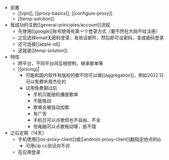 - 前置
  - [[vpn]], [[proxy-basics]], [[configure-proxy]]
  - [[temp-solution]]
- 我成功的注册[[general-principles/account]]流程
  - 先使用[[google]]账号使得有第一个登录方式（要不然在大陆不给注册）
  - 之后选择email无密码登录，发验证邮件，然后即可设密码，变成密码登录
  - 还可连接[[apple-id]]
  - 这就是[[temp-solution]]
- 特性
  - 跨平台，不同平台间互相控制，继承歌单等
  - [[pricing]]
    - 可能和国内软件有版权的歌不同可以做[[aggregation]]，例如2022.12可以免费听周杰伦的
    - 试用免费期过后
      - 手机只能随机播放歌单
      - 不能拖动
      - 歌单会被自动加歌
      - 有广告
      - 手机日可以点歌但也不自由、不全
      - 但电脑可以点歌拖动等，挺不错
- 之后定期（14天）
  - 手机使用[[ios-proxy-client]]或[[android-proxy-client]]翻指定地点的ip
    - 可用cip.cc验证对不对
  - 在应用登录